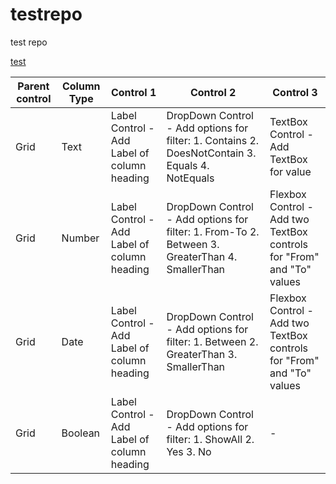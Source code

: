 # testrepo
test repo

[test](https://github.com/shamima-g/testrepo/blob/main/S6-546.sapz?raw=true)

| Parent control | Column Type | Control 1                                                   | Control 2                                                                                                                                                                                                                                                                                                                  | Control 3                                |
|----------------|-------------|----------------------------------------------------------|------------------------------------------------------------------------------------------------------------------------------------------------------------------------------------------------------------------------------------------------------------------------------------------------------------------------------|------------------------------------------|
| Grid            | Text        | Label Control - Add Label of column heading | DropDown Control - Add options for filter: 1. Contains 2. DoesNotContain 3. Equals 4. NotEquals | TextBox Control - Add TextBox for value |
| Grid            | Number      | Label Control - Add Label of column heading | DropDown Control - Add options for filter: 1. From-To 2. Between 3. GreaterThan 4. SmallerThan | Flexbox Control - Add two TextBox controls for "From" and "To" values | 
| Grid            | Date        | Label Control - Add Label of column heading | DropDown Control - Add options for filter: 1. Between 2. GreaterThan 3. SmallerThan | Flexbox Control - Add two TextBox controls for "From" and "To" values | 
| Grid            | Boolean     | Label Control - Add Label of column heading | DropDown Control - Add options for filter: 1. ShowAll 2. Yes 3. No  | -                                      |


